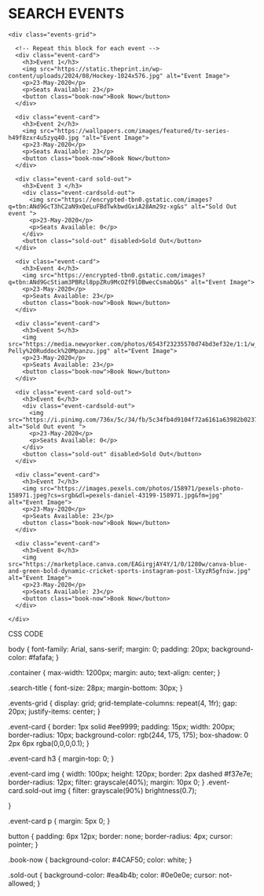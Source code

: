 <!DOCTYPE html>
<html lang="en">
<head>
  <meta charset="UTF-8">
  <title>Search Events</title>
  <link rel="stylesheet" href="style.css">
</head>
<body>

  <div class="container">
    <h1 class="search-title">SEARCH EVENTS</h1>

    <div class="events-grid">
      
      <!-- Repeat this block for each event -->
      <div class="event-card">
        <h3>Event 1</h3>
        <img src="https://static.theprint.in/wp-content/uploads/2024/08/Hockey-1024x576.jpg" alt="Event Image">
        <p>23-May-2020</p>
        <p>Seats Available: 23</p>
        <button class="book-now">Book Now</button>
      </div>

      <div class="event-card">
        <h3>Event 2</h3>
        <img src="https://wallpapers.com/images/featured/tv-series-h49f8zxr4u5zyq40.jpg "alt="Event Image">
        <p>23-May-2020</p>
        <p>Seats Available: 23</p>
        <button class="book-now">Book Now</button>
      </div>

      <div class="event-card sold-out">
        <h3>Event 3 </h3>
        <div class="event-cardsold-out">
          <img src="https://encrypted-tbn0.gstatic.com/images?q=tbn:ANd9GcT3hC2aN9xQeLuFBdTwkbwdGxiA28Am29z-xg&s" alt="Sold Out event ">
          <p>23-May-2020</p>
          <p>Seats Available: 0</p>
        </div> 
        <button class="sold-out" disabled>Sold Out</button>
      </div>

      <div class="event-card">
        <h3>Event 4</h3>
        <img src="https://encrypted-tbn0.gstatic.com/images?q=tbn:ANd9GcStiam3PBRzl8ppZRu9McOZf9lDBwecCsmabQ&s" alt="Event Image">
        <p>23-May-2020</p>
        <p>Seats Available: 23</p>
        <button class="book-now">Book Now</button>
      </div>

      <div class="event-card">
        <h3>Event 5</h3>
        <img src="https://media.newyorker.com/photos/6543f23235570d74bd3ef32e/1:1/w_1706,h_1706,c_limit/Akam-Pelly%20Ruddock%20Mpanzu.jpg" alt="Event Image">
        <p>23-May-2020</p>
        <p>Seats Available: 23</p>
        <button class="book-now">Book Now</button>
      </div>

      <div class="event-card sold-out">
        <h3>Event 6</h3>
        <div class="event-cardsold-out">
          <img src="https://i.pinimg.com/736x/5c/34/fb/5c34fb4d9104f72a6161a63982b0237f.jpg" alt="Sold Out event ">
          <p>23-May-2020</p>
          <p>Seats Available: 0</p>
        </div> 
        <button class="sold-out" disabled>Sold Out</button>
      </div>

      <div class="event-card">
        <h3>Event 7</h3>
        <img src="https://images.pexels.com/photos/158971/pexels-photo-158971.jpeg?cs=srgb&dl=pexels-daniel-43199-158971.jpg&fm=jpg" alt="Event Image">
        <p>23-May-2020</p>
        <p>Seats Available: 23</p>
        <button class="book-now">Book Now</button>
      </div>

      <div class="event-card">
        <h3>Event 8</h3>
        <img src="https://marketplace.canva.com/EAGirgjAY4Y/1/0/1280w/canva-blue-and-green-bold-dynamic-cricket-sports-instagram-post-lXyzR5gfniw.jpg" alt="Event Image">
        <p>23-May-2020</p>
        <p>Seats Available: 23</p>
        <button class="book-now">Book Now</button>
      </div>

    </div>
  </div>

</body>
</html>



CSS CODE 

<link rel="stylesheet" href="style.css">
body {
    font-family: Arial, sans-serif;
    margin: 0;
    padding: 20px;
    background-color: #fafafa;
  }
  
  .container {
    max-width: 1200px;
    margin: auto;
    text-align: center;
  }
  
  .search-title {
    font-size: 28px;
    margin-bottom: 30px;
  }
  
  .events-grid {
    display: grid;
    grid-template-columns: repeat(4, 1fr);
    gap: 20px;
    justify-items: center;
  }
  
  .event-card {
    border: 1px solid #ee9999;
    padding: 15px;
    width: 200px;
    border-radius: 10px;
    background-color: rgb(244, 175, 175);
    box-shadow: 0 2px 6px rgba(0,0,0,0.1);
  }
  
  .event-card h3 {
    margin-top: 0;
  }
  
  .event-card img {
    width: 100px;
    height: 120px;
    border: 2px dashed #f37e7e;
    border-radius: 12px;
    filter: grayscale(40%);
    margin: 10px 0;
  }
  .event-card.sold-out img {
    filter: grayscale(90%) brightness(0.7);

  }
  
  .event-card p {
    margin: 5px 0;
  }
  
  button {
    padding: 6px 12px;
    border: none;
    border-radius: 4px;
    cursor: pointer;
  }
  
  .book-now {
    background-color: #4CAF50;
    color: white;
  }
  
  .sold-out {
    background-color: #ea4b4b;
    color: #0e0e0e;
    cursor: not-allowed;
  }

  

